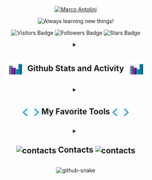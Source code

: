 <!-- About Me -->

<!-- <img src="https://raw.githubusercontent.com/khoa083/khoa/main/Khoa_ne/img/Rainbow.gif" width="100%"/> -->

<p align="center">
 <a href="https://github.com/MarcoAntolini">
  <img
   src="https://user-images.githubusercontent.com/93138565/204394594-2fb28f06-2faf-4b60-8fb9-7c8672a2b3d9.png"
   alt="Marco Antolini"
  />
 </a>
</p>

<p align="center">
 <img
  alt="Always learning new things!"
  src="https://readme-typing-svg.demolab.com?font=Fira+Code&pause=1000&color=6788F7&center=true&vCenter=true&width=435&lines=Always+learning+new+things!"
 />
</p>

<p align="center">
 <img
  alt="Visitors Badge"
  src="https://komarev.com/ghpvc/?username=MarcoAntolini&style=flat&color=6788F7&label=Visitors"
 />
 <img
  alt="Followers Badge"
  src="https://img.shields.io/github/followers/MarcoAntolini?label=Followers&style=flat&color=6788F7"
 />
 <img
  alt="Stars Badge"
  src="https://custom-icon-badges.herokuapp.com/badge/dynamic/json?color=6788F7&label=Stars&style=flat&query=%24.stars&url=https://api.github-star-counter.workers.dev/user/MarcoAntolini"
 />
</p>

<!-- My Github Stats -->

<details align="center">
 <summary>
  <h2>
   <img width="55" src="assets/stats.gif" align="center" />
   Github Stats and Activity
   <img width="55" src="assets/stats.gif" align="center" />
  </h2>
 </summary>

 <p align="center">
  <img
   alt="Marco Antolini's Streak"
   src="https://streak-stats.demolab.com/?user=MarcoAntolini&theme=tokyonight&hide_border=true"
  />
 </p>
 <p align="center">
  <img
   alt="Marco Antolini's Github Stats"
   src="https://github-readme-stats.vercel.app/api?username=MarcoAntolini&count_private=true&show_icons=true&theme=tokyonight&hide_border=true"
  />
  <img
   alt="Marco Antolini's Top Languages"
   height="195"
   src="https://github-readme-stats.vercel.app/api/top-langs/?username=MarcoAntolini&count_private=true&show_icons=true&layout=compact&theme=tokyonight&langs_count=10&hide_border=true"
  />
 </p>

 <b>Note:</b>
 <i>
  Top languages is only a metric of the languages my public code consists of and doesn't reflect experience or skill
  level.
 </i>
</details>

<!-- My Favourite Tools -->

<details align="center">
 <summary>
  <h2>
   <img
    width="45"
    src="assets/tools.gif"
    align="center"
   />
   My Favorite Tools
   <img
    width="45"
    src="assets/tools.gif"
    align="center"
   />
  </h2>
 </summary>

 <h3>👨‍💻 Programming and Markup Languages</h3>

 <p>
  <img
   alt="MIPS Assembly"
   src="https://custom-icon-badges.demolab.com/badge/Assembly-525252.svg?logo=asm-hex&logoColor=white"
  />
  <img alt="Bash" src="https://img.shields.io/badge/Bash-121011.svg?logo=gnu-bash&logoColor=white" />
  <img alt="C" src="https://custom-icon-badges.demolab.com/badge/C-03599C.svg?logo=c-in-hexagon&logoColor=white" />
  <img alt="C++" src="https://custom-icon-badges.demolab.com/badge/C++-9C033A.svg?logo=cpp2&logoColor=white" />
  <img alt="C#" src="https://custom-icon-badges.demolab.com/badge/C%23-68217A.svg?logo=cs2&logoColor=white" />
  <img alt="CSS" src="https://img.shields.io/badge/CSS-1572B6.svg?logo=css3&logoColor=white" />
  <img alt="HTML" src="https://img.shields.io/badge/HTML-E34F26.svg?logo=html5&logoColor=white" />
  <img alt="Java" src="https://custom-icon-badges.demolab.com/badge/Java-007396.svg?logo=java&logoColor=white" />
  <img alt="JavaScript" src="https://img.shields.io/badge/JavaScript-F7DF1E.svg?logo=javascript&logoColor=black" />
  <img alt="LaTeX" src="https://img.shields.io/badge/LaTeX-008080.svg?logo=LaTeX&logoColor=white" />
  <img alt="Markdown" src="https://img.shields.io/badge/Markdown-000000.svg?logo=markdown&logoColor=white" />
  <img alt="PHP" src="https://img.shields.io/badge/PHP-777BB4.svg?logo=php&logoColor=white" />
  <img alt="Python" src="https://img.shields.io/badge/Python-14354C.svg?logo=python&logoColor=white" />
  <img alt="SQL" src="https://custom-icon-badges.demolab.com/badge/SQL-025E8C.svg?logo=database&logoColor=white" />
  <img alt="SVG+XML" src="https://img.shields.io/badge/SVG%2BXML-e0982c.svg?logo=svg&logoColor=white" />
  <img alt="TypeScript" src="https://img.shields.io/badge/TypeScript-007ACC.svg?logo=typescript&logoColor=white" />
 </p>

 <h3>🧰 Frameworks and Libraries</h3>

 <p>
  <img alt="Arduino" src="https://img.shields.io/badge/-Arduino-00979D?logo=Arduino&logoColor=white" />
  <img alt="Bootstrap" src="https://img.shields.io/badge/Bootstrap-7952B3.svg?logo=bootstrap&logoColor=white" />
  <img alt="Discord.py" src="https://custom-icon-badges.demolab.com/badge/Discord.py-0d1620.svg?logo=dpy" />
  <img
   alt="GitHub Actions"
   src="https://img.shields.io/badge/GitHub%20Actions-2671E5.svg?logo=github%20actions&logoColor=white"
  />
  <img
   alt="JUnit"
   src="https://custom-icon-badges.demolab.com/badge/JUnit-25A162.svg?logo=check-circle&logoColor=white"
  />
  <img
   alt="PHPUnit"
   src="https://custom-icon-badges.demolab.com/badge/PHPUnit-366488.svg?logo=test-tube&logoColor=white"
  />
  <img alt="React" src="https://img.shields.io/badge/React-20232a.svg?logo=react&logoColor=%2361DAFB" />
 </p>

 <h3>🗄️ Databases and Cloud Hosting</h3>

 <p>
  <img alt="GitHub Pages" src="https://img.shields.io/badge/GitHub%20Pages-327FC7.svg?logo=github&logoColor=white" />
  <img alt="MongoDB" src="https://img.shields.io/badge/MongoDB-4ea94b.svg?logo=mongodb&logoColor=white" />
  <img alt="MySQL" src="https://img.shields.io/badge/MySQL-00f.svg?logo=mysql&logoColor=white" />
  <img alt="Notion" src="https://img.shields.io/badge/Notion-010101.svg?logo=notion&logoColor=white" />
 </p>

 <h3>💻 Software and Tools</h3>

 <p>
  <img alt="Adobe" src="https://img.shields.io/badge/Adobe-FF0000.svg?logo=adobe&logoColor=white" />
  <img alt="Android" src="https://img.shields.io/badge/Android-3DDC84?logo=android&logoColor=white" />
  <img
   alt="Android Studio"
   src="https://img.shields.io/badge/Android%20Studio-008678.svg?logo=android-studio&logoColor=white"
  />
  <img alt="Brave" src="https://img.shields.io/badge/-Brave-FB542B?logo=brave&logoColor=white" />
  <img alt="Discord" src="https://img.shields.io/badge/-Discord-5865F2.svg?logo=discord&logoColor=white" />
  <img alt="Git" src="https://img.shields.io/badge/Git-F05033.svg?logo=git&logoColor=white" />
  <img
   alt="GitHub Desktop"
   src="https://img.shields.io/badge/GitHub%20Desktop-8034A9.svg?logo=github&logoColor=white"
  />
  <img
   alt="Google Sheets"
   src="https://img.shields.io/badge/Sheets-34A853.svg?logo=google%20sheets&logoColor=white"
  />
  <img alt="OBS Studio" src="https://img.shields.io/badge/-OBS-302E31?logo=obs-studio&logoColor=white" />
  <img alt="Photopea" src="https://img.shields.io/badge/Photopea-18A497?logo=photopea&logoColor=white" />
  <img
   alt="Stack Overflow"
   src="https://img.shields.io/badge/-Stack%20Overflow-FE7A16?logo=stack-overflow&logoColor=white"
  />
  <img
   alt="Visual Studio Code"
   src="https://img.shields.io/badge/Visual%20Studio%20Code-0078d7.svg?logo=visual-studio-code&logoColor=white"
  />
 </p>
</details>

<!-- My Contacts -->

<details align="center">
 <summary>
  <h2>
    <picture>
      <source
      media="(prefers-color-scheme: light)"
      srcset="assets/contacts-light.gif"
      />
      <source
      media="(prefers-color-scheme: dark)"
      srcset="assets/contacts-dark.gif"
      />
      <img width="50" alt="contacts" align="center" />
    </picture>
    Contacts
    <picture>
      <source
      media="(prefers-color-scheme: light)"
      srcset="assets/contacts-light.gif"
      />
      <source
      media="(prefers-color-scheme: dark)"
      srcset="assets/contacts-dark.gif"
      />
      <img width="50" alt="contacts" align="center" />
    </picture>
  </h2>
 </summary>

 <p>
  <img
   align="center"
   height="16px"
   src="https://user-images.githubusercontent.com/93138565/204414651-1d3ba17f-da7e-4183-8ca3-2f8a1455ba71.png"
  />
  Email: <a href="mailto:marco.antolini2001@gmail.com"><b>marco.antolini2001@gmail.com</b></a>
 </p>
 <p>
  <img
   align="center"
   height="16px"
   src="https://user-images.githubusercontent.com/93138565/204414649-7c90f056-0acc-418d-9cbd-539d95c3be03.png"
  />
  Discord: <b>h4nto#6969</b>
 </p>
</details>

<p align="center">
 <picture>
  <source
   media="(prefers-color-scheme: light)"
   srcset="https://raw.githubusercontent.com/MarcoAntolini/MarcoAntolini/output/github-contribution-grid-snake.svg?palette=github-light&color_snake=#bf91f3&color_dots=#ebedf0,#4b84e6,#70a5fd,#8ebcff,#a6c8ff"
  />
  <source
   media="(prefers-color-scheme: dark)"
   srcset="https://raw.githubusercontent.com/MarcoAntolini/MarcoAntolini/output/github-contribution-grid-snake-dark.svg?palette=github-dark&color_snake=#bf91f3&color_dots=#161b22,#0095ff,#0082ff,#006fe6,#005cc5"
  />
  <img alt="github-snake" src="github-snake.svg" />
 </picture>
</p>
